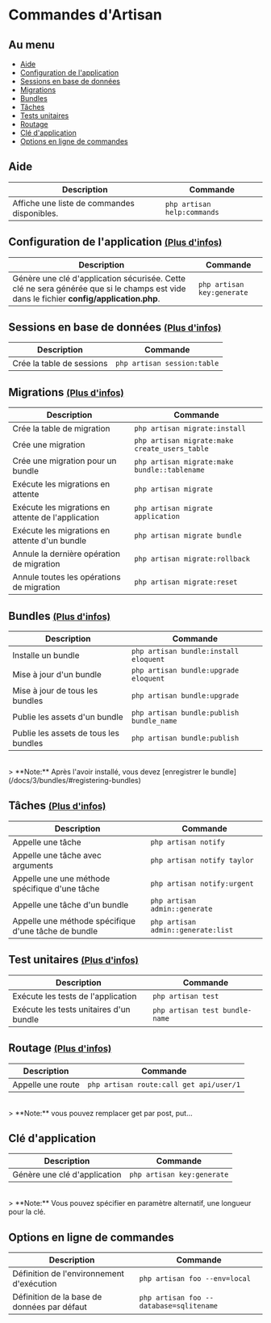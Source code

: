 # Commandes d'Artisan

## Au menu

- [Aide](#help)
- [Configuration de l'application](#application-configuration)
- [Sessions en base de données](#sessions)
- [Migrations](#migrations)
- [Bundles](#bundles)
- [Tâches](#tasks)
- [Tests unitaires](#unit-tests)
- [Routage](#routing)
- [Clé d'application](#keys)
- [Options en ligne de commandes](#cli-options)

<a name="help"></a>
## Aide

Description  | Commande
------------- | -------------
Affiche une liste de commandes disponibles. | `php artisan help:commands`

<a name="application-configuration"></a>
## Configuration de l'application <small>[(Plus d'infos)](/docs/3/install#basic-configuration)</small>

Description  | Commande
------------- | -------------
Génère une clé d'application sécurisée. Cette clé ne sera générée que si le champs est vide dans le fichier **config/application.php**. | `php artisan key:generate`

<a name="sessions"></a>
## Sessions en base de données <small>[(Plus d'infos)](/docs/3/session/config#database)</small>

Description  | Commande
------------- | -------------
Crée la table de sessions | `php artisan session:table`

<a name="migrations"></a>
## Migrations <small>[(Plus d'infos)](/docs/3/database/migrations)</small>

Description  | Commande
------------- | -------------
Crée la table de migration | `php artisan migrate:install`
Crée une migration | `php artisan migrate:make create_users_table`
Crée une migration pour un bundle  |  `php artisan migrate:make bundle::tablename`
Exécute les migrations en attente  |  `php artisan migrate`
Exécute les migrations en attente de l'application |  `php artisan migrate application`
Exécute les migrations en attente d'un bundle  |  `php artisan migrate bundle`
Annule la dernière opération de migration | `php artisan migrate:rollback`
Annule toutes les opérations de migration  |  `php artisan migrate:reset`

<a name="bundles"></a>
## Bundles <small>[(Plus d'infos)](/docs/3/bundles)</small>

Description  | Commande
------------- | -------------
Installe un bundle  |  `php artisan bundle:install eloquent`
Mise à jour d'un bundle  |  `php artisan bundle:upgrade eloquent`
Mise à jour de tous les bundles | `php artisan bundle:upgrade`
Publie les assets d'un bundle | `php artisan bundle:publish bundle_name`
Publie les assets de tous les bundles | `php artisan bundle:publish`

<br>
> **Note:** Après l'avoir installé, vous devez [enregistrer le bundle](/docs/3/bundles/#registering-bundles)

<a name="tasks"></a>
## Tâches <small>[(Plus d'infos)](/docs/3/artisan/tasks)</small>

Description  | Commande
------------- | -------------
Appelle une tâche  |  `php artisan notify`
Appelle une tâche avec arguments |  `php artisan notify taylor`
Appelle une une méthode spécifique d'une tâche  |  `php artisan notify:urgent`
Appelle une tâche d'un bundle | `php artisan admin::generate`
Appelle une méthode spécifique d'une tâche de bundle  |  `php artisan admin::generate:list`

<a name="unit-tests"></a>
## Test unitaires <small>[(Plus d'infos)](/docs/3/testing)</small>

Description  | Commande
------------- | -------------
Exécute les tests de l'application  |  `php artisan test`
Exécute les tests unitaires d'un bundle  |  `php artisan test bundle-name`

<a name="routing"></a>
## Routage <small>[(Plus d'infos)](/docs/3/routing)</small>

Description  | Commande
------------- | -------------
Appelle une route  |  `php artisan route:call get api/user/1`

<br>
> **Note:** vous pouvez remplacer get par post, put...

<a name="keys"></a>
## Clé d'application

Description  | Commande
------------- | -------------
Génère une clé d'application  |  `php artisan key:generate`

<br>
> **Note:** Vous pouvez spécifier en paramètre alternatif, une longueur pour la clé.

<a name="cli-options"></a>
## Options en ligne de commandes

Description  | Commande
------------- | -------------
Définition de l'environnement d'exécution  |  `php artisan foo --env=local`
Définition de la base de données par défaut  |  `php artisan foo --database=sqlitename`

